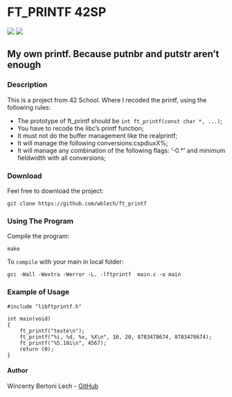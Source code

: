 # FT_PRINTF 42SP

![](https://img.shields.io/badge/Language-C-blue)
![](https://img.shields.io/badge/School-42-orange)
## My own printf. Because putnbr and putstr aren’t enough

### Description
This is a project from 42 School. Where I recoded the printf, using the following rules:

* The prototype of ft_printf should be `int ft_printf(const char *, ...)`;
* You have to recode the libc’s printf function;
* It must not do the buffer management like the realprintf;
* It will manage the following conversions:cspdiuxX%;
* It will manage any combination of the following flags: ’-0.*’ and minimum fieldwidth with all conversions;

### Download
Feel free to download the project:
```
git clone https://github.com/wblech/ft_printf
```

### Using The Program
Compile the program:
```
make
```
To ```compile``` with your main in local folder:
```
gcc -Wall -Wextra -Werror -L. -lftprintf  main.c -o main
```
### Example of Usage
```
#include "libftprintf.h"

int main(void)
{
	ft_printf("teste\n");
	ft_printf("%i, %d, %x, %X\n", 10, 20, 8783478674, 8783478674);
	ft_printf("%5.10i\n", 4567);
	return (0);
}
```

#### Author
Wincenty Bertoni Lech - [GitHub](https://github.com/wblech/)
